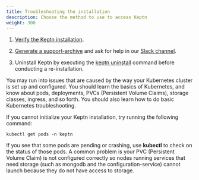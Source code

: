 ```yaml
---
title: Troubleshooting the installation
description: Choose the method to use to access Keptn
weight: 300
---
```


1. [Verify the Keptn installation](../../0.16.x/troubleshooting#verifying-a-keptn-installation).

1. [Generate a support-archive](../../0.16.x/reference/cli/commands/keptn_generate_support-archive) and ask for help in our [Slack channel](https://slack.keptn.sh).

1. Uninstall Keptn by executing the [keptn uninstall](../../0.16.x/reference/cli/commands/keptn_uninstall) command before conducting a re-installation.


You may run into issues that are caused by the way your Kubernetes cluster is set up and configured.
You should learn the basics of Kubernetes, and know about  pods, deployments,
PVCs (Persistent Volume Claims), storage classes, ingress, and so forth.
You should also learn how to do basic Kubernetes troubleshooting.

If you cannot initialize your Keptn installation,
try running the following command:

```console
kubectl get pods -n keptn
```
If you see that some pods are pending or crashing,
use **kubectl** to check on the status of those pods.
A common problem is your PVC (Persistent Volume Claim) is not configured correctly
so nodes running services that need storage
(such as mongodb and the configuration-service)
cannot launch because they do not have access to storage.


